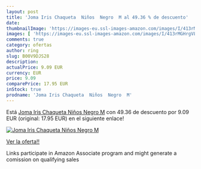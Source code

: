 ```yaml
---
layout: post
title: 'Joma Iris Chaqueta  Niños  Negro  M al 49.36 % de descuento'
date: 
thumbnailImage: 'https://images-eu.ssl-images-amazon.com/images/I/413rMGHrgVL._SL200_.jpg'
images: [ 'https://images-eu.ssl-images-amazon.com/images/I/413rMGHrgVL._SL200_.jpg' ]
comments: true
category: ofertas
author: ring
slug: B00V9DJS28
description:
actualPrice: 9.09 EUR
currency: EUR
price: 9.09
comparePrice: 17.95 EUR
inStock: true
prodname: 'Joma Iris Chaqueta  Niños  Negro  M'
---
```


Está [Joma Iris Chaqueta  Niños  Negro  M](https://www.amazon.es/dp/B00V9DJS28/?tag=tolees-21) con 49.36 de descuento por 9.09 EUR (original: 17.95 EUR) en el siguiente enlace!

[![Joma Iris Chaqueta  Niños  Negro  M](https://images-eu.ssl-images-amazon.com/images/I/413rMGHrgVL._SL200_.jpg)](https://www.amazon.es/dp/B00V9DJS28/?tag=tolees-21)

[Ver la oferta!!](https://www.amazon.es/dp/B00V9DJS28/?tag=tolees-21)

Links participate in Amazon Associate program and might generate a comission on qualifying sales


